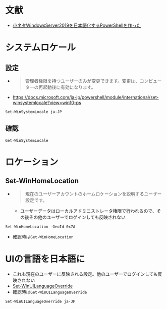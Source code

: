 # 文献
- [小ネタWindowsServer2019を日本語化するPowerShellを作った](https://dev.classmethod.jp/articles/windowsserver2019_to_japanese/)


# システムロケール
## 設定
- >管理者権限を持つユーザーのみが変更できます。変更は、コンピューターの再起動後に有効になります。
- https://docs.microsoft.com/ja-jp/powershell/module/international/set-winsystemlocale?view=win10-ps
```
Set-WinSystemLocale ja-JP
```

## 確認
```
Get-WinSystemLocale
```

# ロケーション
## Set-WinHomeLocation
- >現在のユーザーアカウントのホームロケーションを説明するユーザー設定です。
  - ユーザーデータはローカルアドミニストレータ権限で行われるので、その後その他のユーザーでログインしても反映されない
```
Set-WinHomeLocation -GeoId 0x7A
```
- 確認時は`Get-WinHomeLocation`

# UIの言語を日本語に
- これも現在のユーザーに反映される設定。他のユーザーでログインしても反映されない
- [Set-WinUILanguageOverride](https://docs.microsoft.com/ja-jp/powershell/module/international/set-winuilanguageoverride?view=win10-ps)
- 確認時は`Get-WinUILanguageOverride`
```
Set-WinUILanguageOverride ja-JP
```
